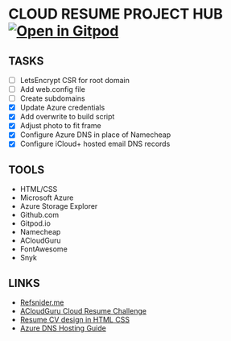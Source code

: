 # CLOUD RESUME PROJECT HUB [![Open in Gitpod](https://gitpod.io/button/open-in-gitpod.svg)](https://gitpod.io/#https://github.com/GorillaBearWolf/cloud-resume-azure)

## TASKS

- [ ] LetsEncrypt CSR for root domain
- [ ] Add web.config file
- [ ] Create subdomains
- [x] Update Azure credentials
- [x] Add overwrite to build script
- [x] Adjust photo to fit frame
- [x] Configure Azure DNS in place of Namecheap
- [x] Configure iCloud+ hosted email DNS records

## TOOLS

- HTML/CSS
- Microsoft Azure
- Azure Storage Explorer
- Github.com
- Gitpod.io
- Namecheap
- ACloudGuru
- FontAwesome
- Snyk

## LINKS

- [Refsnider.me](https://www.refsnider.me)
- [ACloudGuru Cloud Resume Challenge](https://acloudguru.com/blog/engineering/cloudguruchallenge-your-resume-in-azure)
- [Resume CV design in HTML CSS](https://www.youtube.com/watch?v=hnjHCmaUVPg&t=150s)
- [Azure DNS Hosting Guide](https://medium.com/capgemini-microsoft-team/a-guide-to-hosting-a-static-website-in-azure-832e5a785bd2)
